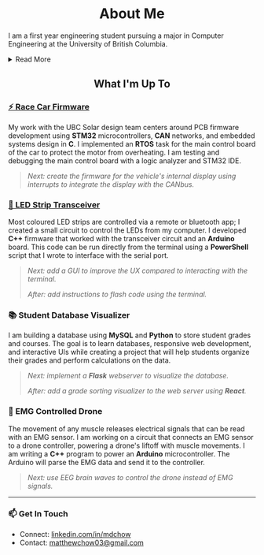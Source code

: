 <h1 align="center">About Me</h1>


I am a first year engineering student pursuing a major in Computer Engineering at the University of British Columbia.

<details>

<summary> Read More </summary>

<h3 align="left">🚀 The Dream</h3>

I was born and raised in East Vancouver, comforted by familiarity and a sense of community. I want to break out of that comfort, bringing the values I have gained to a new chapter. With my career, I am looking to work abroad and use my skills in larger markets—for larger goals. 

My passion is computer engineering with a niche in sustainability and transportation. I believe cars today are not mechanical, electrical, or manufacturing endeavours, they are software driven robots. It fascinates me that vehicles have brains, implemented in the roots of their embedded systems.

My current focus is to build up the skills needed to create the next generation of automobiles; between my degree, my projects, my tenacity, and my ambition, I am trying to put myself on the right path. Working on solar race cars with <a href="https://ubcsolar.com/">UBC Solar</a>, I am gaining experience as a developer, but also a perspective on sustainability that is vital to people, profit, and the planet. 

My dream is to work on the next generation of intelligent transportation while minimizing the impacts that vehicles have on our world.

<h3 align="left">🎸 Fun Facts </h3>

I am a [self taught guitarist](https://www.instagram.com/p/BNUxJOEgT5F/) and a one man band. I play the melody, chords, bassline, and occasionally, the percussion. This is also known as (percussive) fingerstyle.

I have been weightlifting for over 4 years, battling many health complications along the way. I am currently dealing with a growth in my ankle, but I like to say that every challenge someone faces is a lesson that can be taught to others. I am always open to having a chat about diet, training programs, and fitness. 

<h3 align="left">🌎 My Mantras</h3>

- We are remembered for our character and the lasting impacts we create.
- Working with people who make you smile is a core virtue of any job.
- If you are truly passionate about something, you will find time for it.

</details>

<b><h2 align="center">What I'm Up To</h2></b>

<h3 align="left"><a href="https://github.com/UBC-Solar/firmware_v3">⚡ Race Car Firmware</a></h3>

My work with the UBC Solar design team centers around PCB firmware development using **STM32** microcontrollers, **CAN** networks, and embedded systems design in **C**. I implemented an **RTOS** task for the main control board of the car to protect the motor from overheating. I am testing and debugging the main control board with a logic analyzer and STM32 IDE.

> *Next: create the firmware for the vehicle's internal display using interrupts to integrate the display with the CANbus.* 

<h3 align="left"><a href="https://github.com/MatthewChow03/LED-Strip-Controller">📡 LED Strip Transceiver</a></h3>

Most coloured LED strips are controlled via a remote or bluetooth app; I created a small circuit to control the LEDs from my computer. I developed **C++** firmware that worked with the transceiver circuit and an **Arduino** board. This code can be run directly from the terminal using a **PowerShell** script that I wrote to interface with the serial port.

> *Next: add a GUI to improve the UX compared to interacting with the terminal.* 
>
> *After: add instructions to flash code using the terminal.*

<h3 align="left">📚 Student Database Visualizer</h3>

I am building a database using **MySQL** and **Python** to store student grades and courses. The goal is to learn databases, responsive web development, and interactive UIs while creating a project that will help students organize their grades and perform calculations on the data.

> *Next: implement a **Flask** webserver to visualize the database.* 
> 
> *After: add a grade sorting visualizer to the web server using **React**.*

<h3 align="left">💪 EMG Controlled Drone</h3> 

The movement of any muscle releases electrical signals that can be read with an EMG sensor. I am working on a circuit that connects an EMG sensor to a drone controller, powering a drone's liftoff with muscle movements. I am writing a **C++** program to power an **Arduino** microcontroller. The Arduino will parse the EMG data and send it to the controller.

> *Next: use EEG brain waves to control the drone instead of EMG signals.* 

---

<h3 align="left">📫 Get In Touch</h3>


- Connect: [linkedin.com/in/mdchow](https://www.linkedin.com/in/mdchow/)
- Contact: matthewchow03@gmail.com
